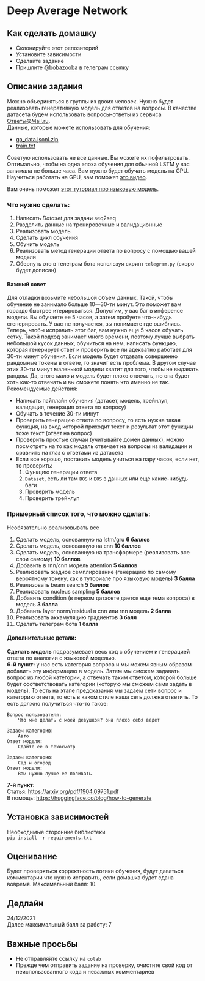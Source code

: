 # Deep Average Network

## Как сделать домашку
- Склонируйте этот репозиторий
- Установите зависимости
- Сделайте задание
- Пришлите [@bobazooba](https://t.me/bobazooba) в телеграм ссылку

## Описание задания
Можно объединяться в группы из двоих человек.
Нужно будет реализовать генеративную модель для ответов на вопросы. В качестве датасета будем использовать вопросы-ответы из сервиса [Ответы@Mail.ru](https://otvet.mail.ru/).  
Данные, которые можете использовать для обучения:
- [qa_data.jsonl.zip](https://cloud.mail.ru/public/mtXU/fhPrP7MEd)
- [train.txt](https://www.kaggle.com/c/chit-chat-encoders/data)  

Советую использовать не все данные. Вы можете их пофильтровать. Оптимально, чтобы на одна эпоха обучения для обычной LSTM у вас занимала не больше часа. 
Вам нужно будет обучать модель на GPU. Научиться работать на GPU, вам поможет [это видео](https://www.youtube.com/watch?v=pgk1zGv5lU4).

Вам очень поможет [этот туториал про языковую модель](https://github.com/BobaZooba/DeepNLP/blob/master/Tutorials/Language%20Model.ipynb).

### Что нужно сделать:
1. Написать *Dataset* для задачи seq2seq
2. Разделить данные на тренировочные и валидационные
3. Реализовать модель
4. Сделать цикл обучения
5. Обучить модель
6. Реализовать метод генерации ответа по вопросу с помощью вашей модели
7. Обернуть это в телеграм бота используя скрипт `telegram.py` (скоро будет дописан)

#### Важный совет
Для отладки возьмите небольшой объем данных. Такой, чтобы обучение не занимало больше 10—30-ти минут. Это поможет вам гораздо быстрее итерироваться.
Допустим, у вас баг в инференсе модели. Вы обучаете ее 5 часов, а затем пробуете что-нибудь сгенерировать. У вас не получается, вы понимаете где ошиблись. 
Теперь, чтобы исправить этот баг, вам нужно еще 5 часов обучать сетку. Такой подход занимает много времени, поэтому лучше выбрать небольшой кусок данных, обучиться на нем, 
написать функцию, которая генерирует ответ и проверить все ли адекватно работает для 30-ти минут обучения. Если модель будет отдавать совершенно рандомные токены в ответе, то значит есть проблема.
В другом случае этих 30-ти минут маленькой модели хватит для того, чтобы не выдавать рандом. Да, этого мало и модель будет плохо отвечать, но она будет хоть как-то отвечать и вы сможете понять что именно не так.  
Рекомендуемые действия:
- Написать пайплайн обучения (датасет, модель, трейнлуп, валидация, генерация ответа по вопросу)
- Обучать в течение 30-ти минут
- Проверить генерацию ответа по вопросу, то есть нужна такая функция, на вход которой приходит текст и результат этот функции тоже текст (ответ на вопрос)
- Проверить простые случаи (учитывайте домен данных), можно посмотреть на то как модель отвечает на вопросы из валидации и сравнить на глаз с ответами из датасета
- Если все хорошо, поставить модель учиться на пару часов, если нет, то проверить:
  1. Функцию генерации ответа
  2. `Dataset`, есть ли там `BOS` и `EOS` в данных или еще какие-нибудь баги
  3. Проверить модель
  4. Проверить трейнлуп

### Примерный список того, что можно сделать:
Необязательно реализовывать все
1. Сделать модель, основанную на lstm/gru **6 баллов**
1. Сделать модель, основанную на cnn **10 баллов**
1. Сделать модель, основанную на трансформере (реализовать все слои самому) **10 баллов**
1. Добавить в rnn/cnn модель attention **5 баллов**
1. Реализовать жадное семплирование (генерацию по самому вероятному токену, как в туториале про языковую модель) **3 балла**
1. Реализовать beam search **5 баллов**
1. Реализовать nucleus sampling **5 баллов**
1. Добавить condition (в первом датасете дается еще тема вопроса) в модель **3 балла**
1. Добавить layer norm/residual в cnn или rnn модель **2 балла**
1. Реализовать аккамуляцию градиентов **3 балл**
1. Сделать телеграм бота **1 балла**

#### Дополнительные детали:  
**Сделать модель** подразумевает весь код с обучением и генерацией ответа по аналогии с языковой моделью.  
**6-й пункт:** у нас есть категория вопроса и мы можем явным образом добавить эту информацию в модель. Затем мы сможем задавать вопрос из любой категории, а отвечать таким ответом, которой больше будет соответствовать категории (которую мы сможем сами задать в модель). То есть на этапе предсказания мы задаем сети вопрос и категорию ответа, то есть в каком стиле наша сеть должна ответить. То есть должно получиться что-то такое:
```
Вопрос пользователя:
    Что мне делать с моей девушкой? она плохо себя ведет

Задаем категорию:
    Авто
Ответ модели:
    Сдайте ее в техосмотр

Задаем категорию:
    Сад и огород
Ответ модели:
    Вам нужно лучше ее поливать
```
**7-й пункт:**  
Статья: https://arxiv.org/pdf/1904.09751.pdf  
В помощь: https://huggingface.co/blog/how-to-generate

## Установка зависимостей
Необходимые сторонние библиотеки  
`pip install -r requirements.txt`

## Оценивание
Будет проверяться корректность логики обучения, 
будут даваться комментарии что нужно исправить, 
если домашка будет сдана вовремя. 
Максимальный балл: 10.

## Дедлайн
24/12/2021  
Далее максимальный балл за работу: 7

## Важные просьбы
- Не отправляйте ссылку на `colab`
- Прежде чем отправить задание на проверку, очистите свой код от неиспользованного кода и неважных комментариев
